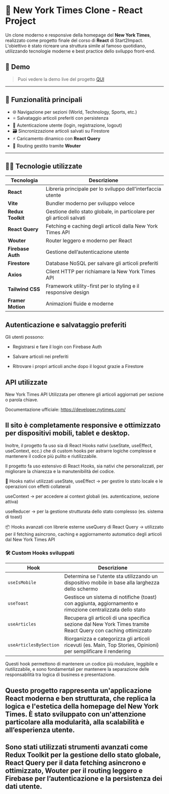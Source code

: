 # 📰 New York Times Clone - React Project

Un clone moderno e responsive della homepage del **New York Times**, realizzato come progetto finale del corso di **React** di Start2Impact. L'obiettivo è stato ricreare una struttura simile al famoso quotidiano, utilizzando tecnologie moderne e best practice dello sviluppo front-end.

## 🚀 Demo

> Puoi vedere la demo live del progetto [QUI](https://newyorkclone.netlify.app) 

---

## 📌 Funzionalità principali

- 🌐 Navigazione per sezioni (World, Technology, Sports, etc.)
- ⭐ Salvataggio articoli preferiti con persistenza
- 🔐 Autenticazione utente (login, registrazione, logout)
- 🗃️ Sincronizzazione articoli salvati su Firestore
- ⚡ Caricamento dinamico con **React Query**
- 🧭 Routing gestito tramite **Wouter**

---

## 🧑‍💻 Tecnologie utilizzate

| Tecnologia        | Descrizione                                                                 |
|------------------|-----------------------------------------------------------------------------|
| **React**        | Libreria principale per lo sviluppo dell'interfaccia utente                 |
| **Vite**         | Bundler moderno per sviluppo veloce                                         |
| **Redux Toolkit**| Gestione dello stato globale, in particolare per gli articoli salvati       |
| **React Query**  | Fetching e caching degli articoli dalla New York Times API                  |
| **Wouter**       | Router leggero e moderno per React                                          |
| **Firebase Auth**| Gestione dell’autenticazione utente                                         |
| **Firestore**    | Database NoSQL per salvare gli articoli preferiti                           |
| **Axios**        | Client HTTP per richiamare la New York Times API                            |
| **Tailwind CSS** | Framework utility-first per lo styling e il responsive design               |
| **Framer Motion**| Animazioni fluide e moderne                                                 |


## Autenticazione e salvataggio preferiti
Gli utenti possono:

- Registrarsi e fare il login con Firebase Auth

- Salvare articoli nei preferiti

- Ritrovare i propri articoli anche dopo il logout grazie a Firestore


##  API utilizzate
New York Times API
Utilizzata per ottenere gli articoli aggiornati per sezione o parola chiave.

Documentazione ufficiale: https://developer.nytimes.com/

## Il sito è completamente responsive e ottimizzato per dispositivi mobili, tablet e desktop.

Inoltre, il progetto fa uso sia di React Hooks nativi (useState, useEffect, useContext, ecc.) che di custom hooks per astrarre logiche complesse e mantenere il codice più pulito e riutilizzabile.

Il progetto fa uso estensivo di React Hooks, sia nativi che personalizzati, per migliorare la chiarezza e la manutenibilità del codice.

🔧 Hooks nativi utilizzati
useState, useEffect → per gestire lo stato locale e le operazioni con effetti collaterali

useContext → per accedere ai context globali (es. autenticazione, sezione attiva)

useReducer → per la gestione strutturata dello stato complesso (es. sistema di toast)

📦 Hooks avanzati con librerie esterne
useQuery di React Query → utilizzato per il fetching asincrono, caching e aggiornamento automatico degli articoli dal New York Times API

### 🛠️ Custom Hooks sviluppati

| Hook                  | Descrizione                                                                                                   |
|-----------------------|---------------------------------------------------------------------------------------------------------------|
| `useIsMobile`         | Determina se l'utente sta utilizzando un dispositivo mobile in base alla larghezza dello schermo              |
| `useToast`            | Gestisce un sistema di notifiche (toast) con aggiunta, aggiornamento e rimozione centralizzata dello stato    |
| `useArticles`         | Recupera gli articoli di una specifica sezione dal New York Times tramite React Query con caching ottimizzato |
| `useArticlesBySection`| Riorganizza e categorizza gli articoli ricevuti (es. Main, Top Stories, Opinioni) per semplificare il rendering|


Questi hook permettono di mantenere un codice più modulare, leggibile e riutilizzabile, e sono fondamentali per mantenere la separazione delle responsabilità tra logica di business e presentazione.


## Questo progetto rappresenta un'applicazione React moderna e ben strutturata, che replica la logica e l'estetica della homepage del New York Times. È stato sviluppato con un'attenzione particolare alla modularità, alla scalabilità e all’esperienza utente.

## Sono stati utilizzati strumenti avanzati come Redux Toolkit per la gestione dello stato globale, React Query per il data fetching asincrono e ottimizzato, Wouter per il routing leggero e Firebase per l’autenticazione e la persistenza dei dati utente.
